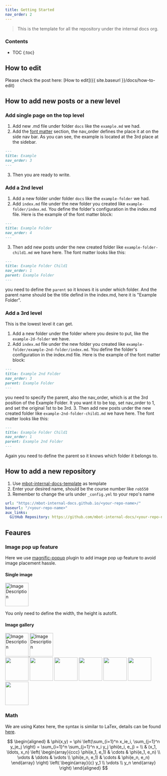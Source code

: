 ```yaml
---
title: Getting Started
nav_order: 2
---
```


> This is the template for all the repository under the internal docs org.

### Contents
* TOC
{:toc}

## How to edit

Please check the post here: [How to edit]({{ site.baseurl }}/docs/how-to-edit)

## How to add new posts or a new level
### Add single page on the top level
1. Add new .md file under folder `docs` like the `example.md` we had.
2. Add the [font matter](https://jekyllrb.com/docs/front-matter/) section, the nav_order defines the place it at on the side nav bar. As you can see, the example is located at the 3rd place at the sidebar.
```md
---
title: Example
nav_order: 3
---
```
3. Then you are ready to write.

### Add a 2nd level
1. Add a new folder under folder `docs` like the `example-folder` we had.
2. Add `index.md` file under the new folder you created like `example-folder/index.md`. You define the folder's configuration in the index.md file. Here is the example of the font matter block:
```md
---
title: Example Folder
nav_order: 4
---
```
3. Then add new posts under the new created folder like `example-folder-child1.md` we have here. The font matter looks like this:
```md
---
title: Example Folder Child1
nav_order: 1
parent: Example Folder
---
```
  you need to define the `parent` so it knows it is under which folder. And the parent name should be the title defind in the index.md, here it is "Example Folder".

### Add a 3rd level

This is the lowest level it can get.

1. Add a new folder under the folder where you desire to put, like the `example-2d-folder` we have.
2. Add `index.md` file under the new folder you created like `example-folder/example-2nd-folder/index.md`. You define the folder's configuration in the index.md file. Here is the example of the font matter block:
  ```md
  ---
  title: Example 2nd Folder
  nav_order: 3
  parent: Example Folder
  ---
  ```
  you need to specify the parent, also the nav_order, which is at the 3rd position of the Example Folder. It you want it to be top, set nav_order to 1, and set the original 1st to be 3rd.
3. Then add new posts under the new created folder like `example-2nd-folder-child1.md` we have here. The font matter looks like this:
```md
---
title: Example Folder Child1
nav_order: 1
parent: Example 2nd Folder
---
```
  Again you need to define the parent so it knows which folder it belongs to.

## How to add a new repository
1. Use [mbot-internal-docs-template](https://github.com/mbot-internal-docs/mbot-internal-docs-template) as template
2. Enter your desired name, should be the course number like `rob550`
3. Remember to change the urls under `_config.yml` to your repo's name
```yml
url: "https://mbot-internal-docs.github.io/<your-repo-name>/"
baseurl: "/<your-repo-name>" 
aux_links: 
  GitHub Repository: https://github.com/mbot-internal-docs/<your-repo-name>
```

## Feaures
### Image pop up feature

Here we use [magnific-popup](https://dimsemenov.com/plugins/magnific-popup/) plugin to add image pop up feature to avoid image placement hassle.

#### Single image

<a class="image-link" href="{{ site.baseurl }}/assets/media/mbot-logo.png">
  <img src="{{ site.baseurl }}/assets/media/mbot-logo.png" alt="Image Description" width="75">
</a>

You only need to define the width, the height is autofit.

#### Image gallery
<div class="popup-gallery">
  <a href="{{ site.baseurl }}/assets/media/mbot-logo.png">
    <img src="{{ site.baseurl }}/assets/media/mbot-logo.png" alt="Image Description"  width="75"> 
  </a>
  <a href="{{ site.baseurl }}/assets/media/mbot-logo.png">
    <img src="{{ site.baseurl }}/assets/media/mbot-logo.png" alt="Image Description"  width="75">
  </a>
</div>


<div class="popup-gallery">
	<a href="http://farm9.staticflickr.com/8242/8558295633_f34a55c1c6_b.jpg" title="The Cleaner"><img src="http://farm9.staticflickr.com/8242/8558295633_f34a55c1c6_s.jpg" width="75" height="75"></a>
	<a href="http://farm9.staticflickr.com/8382/8558295631_0f56c1284f_b.jpg" title="Winter Dance"><img src="http://farm9.staticflickr.com/8382/8558295631_0f56c1284f_s.jpg" width="75" height="75"></a>
	<a href="http://farm9.staticflickr.com/8225/8558295635_b1c5ce2794_b.jpg" title="The Uninvited Guest"><img src="http://farm9.staticflickr.com/8225/8558295635_b1c5ce2794_s.jpg" width="75" height="75"></a>
	<a href="http://farm9.staticflickr.com/8383/8563475581_df05e9906d_b.jpg" title="Oh no, not again!"><img src="http://farm9.staticflickr.com/8383/8563475581_df05e9906d_s.jpg" width="75" height="75"></a>
	<a href="http://farm9.staticflickr.com/8235/8559402846_8b7f82e05d_b.jpg" title="Swan Lake"><img src="http://farm9.staticflickr.com/8235/8559402846_8b7f82e05d_s.jpg" width="75" height="75"></a>
	<a href="http://farm9.staticflickr.com/8235/8558295467_e89e95e05a_b.jpg" title="The Shake"><img src="http://farm9.staticflickr.com/8235/8558295467_e89e95e05a_s.jpg" width="75" height="75"></a>
	<a href="http://farm9.staticflickr.com/8378/8559402848_9fcd90d20b_b.jpg" title="Who's that, mommy?"><img src="http://farm9.staticflickr.com/8378/8559402848_9fcd90d20b_s.jpg" width="75" height="75"></a>
</div>

### Math

We are using Katex here, the syntax is similar to LaTex, details can be found [here](https://just-the-docs.github.io/just-the-docs-tests/components/math/katex/index/).

$$
\begin{aligned}
  & \phi(x,y) = \phi \left(\sum_{i=1}^n x_ie_i, \sum_{j=1}^n y_je_j \right)
  = \sum_{i=1}^n \sum_{j=1}^n x_i y_j \phi(e_i, e_j) = \\
  & (x_1, \ldots, x_n) \left( \begin{array}{ccc}
      \phi(e_1, e_1) & \cdots & \phi(e_1, e_n) \\
      \vdots & \ddots & \vdots \\
      \phi(e_n, e_1) & \cdots & \phi(e_n, e_n)
    \end{array} \right)
  \left( \begin{array}{c}
      y_1 \\
      \vdots \\
      y_n
    \end{array} \right)
\end{aligned}
$$